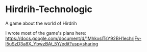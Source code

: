 # Hirdrih-Technologic
 A game about the world of Hirdrih

I wrote most of the game's plans here:
https://docs.google.com/document/d/1MhkxslTsY92BH1echrjFv-l5uSzD3a8X_YbwzBAt_5Y/edit?usp=sharing